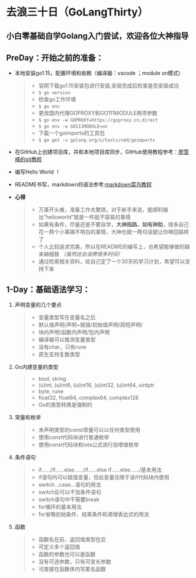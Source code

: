 # 去浪三十日（GoLangThirty）


## 小白零基础自学Golang入门尝试，欢迎各位大神指导


## PreDay：开始之前的准备：

- 本地安装go1.15，配置环境和依赖（编译器：vscode ；module on模式）
    > - 官网下载go1.15安装包进行安装,安装完成后检查是否安装成功
    > - ` $ go version `
    > - 检查go工作环境
    > - ` $ go env `
    > - 更改国内代理GOPROXY和GO111MODULE两项参数
    > - ` $ go env -w GOPROXY=https://goproxy.cn,direct `
    > - ` $ go env -w GO111MODULE=on `
    > - 下载一个goimports的工具包
    > - ` $ go get -v golang.org/x/tools/cmd/goimports `

- 在GitHub上创建项目库，并和本地项目库同步，GitHub使用教程参考：[廖雪峰的git教程](https://www.liaoxuefeng.com/wiki/896043488029600)
- 编写Hello World ！
- README书写，markdown的语法参考:[markdown菜鸟教程](https://www.runoob.com/markdown/md-tutorial.html)

- **心得**
    > - 万事开头难，准备工作太繁琐，对于新手来说，能顺利输出“helloworld”就是一件挺不容易的事情
    > - 如果有条件，尽量还是不要自学，**大神指路、如有神助**，很多自己花一两个小事搞不明白的事情，大神也就一两句话就让你峰回路转了
    > - 个人比较追求完美，所以在README的编写上，也希望能够做的越来越细致 *（虽然这会浪费很多时间）* 
    > - 通过检索相关资料，给自己定了一个30天的学习计划，希望可以坚持下来


## 1-Day：基础语法学习：
1. 声明变量的几个要点
    > - 变量类型写在变量名之后
    > - 默认值声明/声明+赋值/初始值声明/简短声明/
    > - 块内声明/函数内声明/包内声明
    > - 编译器可以推测变量类型
    > - 没有char，只有rune
    > - 原生支持复数类型

2. Go内建变量的类型
    > - bool, string
    > - (u)int, (u)int8, (u)int16, (u)int32, (u)int64, uintptr
    > -  byte, rune 
    > - float32, float64, complex64, complex128
    > - Go的类型转换是强制的

3. 常量和枚举
    > - 未声明类型的const常量可以以任何类型使用
    > - 使用const代码块进行普通枚举
    > - 使用const代码块和iota公式进行自增值枚举

4. 条件语句
    > - if……/if……else……/if……else if……else……/基本用法
    > - if语句内可以赋值变量，但此变量仅限于该if代码块内使用
    > - switch...case...语句的用法
    > - switch后可以不加条件语句
    > - switch语句中不需要break
    > - for循环的基本用法
    > - for省略初始条件、结束条件和递增表达式的用法

5. 函数
    > - 函数名在前，返回值类型在后
    > - 可定义多个返回值
    > - 函数的参数也可以是函数
    > - 没有可选参数，只有可变长参数
    > - 可直接在函数体内写匿名函数